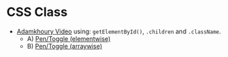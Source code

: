 # CSS Class


* [Adamkhoury Video](http://www.developphp.com/video/JavaScript/Change-CSS-Class-Style-className-Toggle-Tutorial) using: `getElementById()`, `.children` and `.className`.
	* A) [Pen/Toggle (elementwise)](https://codepen.io/anon/pen/LeMoZg)
	* B) [Pen/Toggle (arraywise)](https://codepen.io/anon/pen/ppqmeP)
